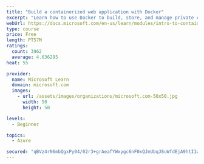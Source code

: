 ```yaml
---
title: "Build a containerized web application with Docker"
excerpt: "Learn how to use Docker to build, store, and manage private container images with the Azure Container Registry."
webUrl: https://docs.microsoft.com/en-us/learn/modules/intro-to-containers/
type: course
price: Free
length: PT57M
ratings:
  count: 3962
  average: 4.636295
heat: 55

provider:
  name: Microsoft Learn
  domain: microsoft.com
  images:
    - url: /assets/images/organizations/microsoft.com-50x50.jpg
      width: 50
      height: 50

levels:
  - Beginner

topics:
  - Azure

secured: "qBVz4rN6mbQgxPy04/02r3+grAeafYWxygc6nF0xQJnUbqJ8uWfdEjA9htI1wl4cPPyXC+gHrKQ98NbhZWfBwjUe5p7Yo0vzc7C7SCAoj8Dte1tuTxJliaYer8uzpSzUkSGJf4McEpxqgM48ZkTKvpvc4bSioCG5vA6K5S5OrBzh49ppHtIof8vomuhhxRjBY7nRh+9VzDCSvFJJz6KjzZWYrR8VSbzwgbIq1VSaGaJTKB7Y7IG7j8HzlgkVf66fvj6/x8X+EMH2ly+djQoF8aZQUhoRD59skqiyCSMPrbR9rdWouP+FMdd1Z7puai2HUBrtxj/Rpt2dIDewyDHG+AwZe5dWakX9C8Z+SgfYpoO8yBwA1PCzeMKjwsDpcWHoGRH/3qoHfy99HnwRxVUkNvZVBAbouJDnYq6feh2xDv4=;bnrqSXfk3BrTVXQsO66Dag=="
---
```


